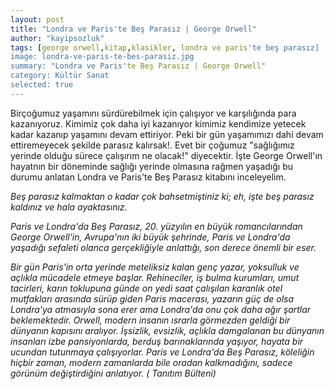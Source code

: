 ```yaml
---
layout: post
title: "Londra ve Paris'te Beş Parasız | George Orwell"
author: "kayipsozluk"
tags: [george orwell,kitap,klasikler, londra ve paris'te beş parasız]
image: londra-ve-paris-te-bes-parasiz.jpg
summary: "Londra ve Paris'te Beş Parasız | George Orwell"
category: Kültür Sanat
selected: true  
---
```


Birçoğumuz yaşamını sürdürebilmek için çalışıyor ve karşılığında para kazanıyoruz. Kimimiz çok daha iyi kazanıyor kimimiz kendimize yetecek kadar kazanıp yaşamını devam ettiriyor. Peki bir gün yaşamımızı dahi devam ettiremeyecek şekilde parasız kalırsak!. Evet bir çoğumuz "sağlığımız yerinde olduğu sürece çalışırım ne olacak!" diyecektir. İşte George Orwell'ın hayatnın bir döneminde sağlığı yerinde olmasına rağmen yaşadığı bu durumu anlatan Londra ve Paris'te Beş Parasız kitabını inceleyelim.

*Beş parasız kalmaktan o kadar çok bahsetmiştiniz ki; eh, işte beş parasız kaldınız ve hala ayaktasınız.*

*Paris ve Londra'da Beş Parasız, 20. yüzyılın en büyük romancılarından George Orwell'in, Avrupa'nın iki büyük şehrinde, Paris ve Londra'da yaşadığı sefaleti olanca gerçekliğiyle anlattığı, son derece önemli bir eser.*

*Bir gün Paris'in orta yerinde meteliksiz kalan genç yazar, yoksulluk ve açlıkla mücadele etmeye başlar. Rehineciler, iş bulma kurumları, umut tacirleri, karın toklupuna günde on yedi saat çalışılan karanlık otel mutfakları arasında sürüp giden Paris macerası, yazarın güç de olsa Londra'ya atmasıyla sona erer ama Londra'da onu çok daha ağır şartlar beklemektedir.* 
*Orwell, modern insanın ısrarla görmezden geldiği bir dünyanın kapısını aralıyor. İşsizlik, evsizlik, açlıkla damgalanan bu dünyanın insanları izbe pansiyonlarda, berduş barınaklarında yaşıyor, hayata bir ucundan tutunmaya çalışıyorlar.*
*Paris ve Londra'da Beş Parasız, köleliğin hiçbir zaman, modern zamanlarda bile oradan kalkmadığını, sadece görünüm değiştirdiğini anlatıyor. ( Tanıtım Bülteni)*

